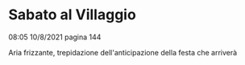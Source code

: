 # Sabato al Villaggio
08:05 10/8/2021
pagina 144


Aria frizzante, trepidazione dell'anticipazione della festa che arriverà   

